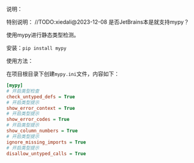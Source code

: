 说明：

特别说明：
//TODO:xiedali@2023-12-08 是否JetBrains本是就支持mypy？

使用mypy进行静态类型检测。

安装：`pip install mypy`



使用方法：


在项目根目录下创建`mypy.ini`文件，内容如下：

```ini
[mypy]
# 开启类型检查
check_untyped_defs = True
# 开启类型提示
show_error_context = True
# 开启类型提示
show_error_codes = True
# 开启类型提示
show_column_numbers = True
# 开启类型提示
ignore_missing_imports = True
# 开启类型提示
disallow_untyped_calls = True
```
